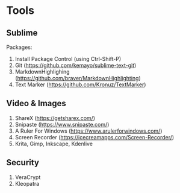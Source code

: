 # Tools

## Sublime
Packages:
1. Install Package Control (using Ctrl-Shift-P)
2. Git (https://github.com/kemayo/sublime-text-git)
3. MarkdownHighlighing (https://github.com/braver/MarkdownHighlighting)
4. Text Marker (https://github.com/Kronuz/TextMarker)

## Video & Images
1. ShareX (https://getsharex.com/)
2. Snipaste (https://www.snipaste.com/)
3. A Ruler For Windows (https://www.arulerforwindows.com/)
4. Screen Recorder (https://icecreamapps.com/Screen-Recorder/)
5. Krita, Gimp, Inkscape, Kdenlive

## Security
1. VeraCrypt
2. Kleopatra
